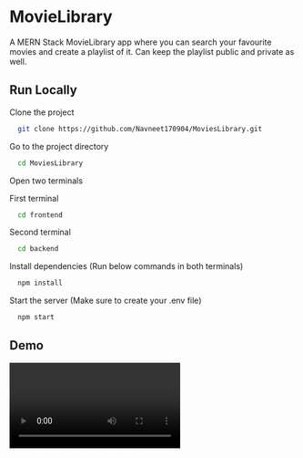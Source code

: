 
# MovieLibrary

A MERN Stack MovieLibrary app where you can search your favourite movies and create a playlist of it. Can keep the playlist public and private as well.




## Run Locally

Clone the project

```bash
  git clone https://github.com/Navneet170904/MoviesLibrary.git
```

Go to the project directory

```bash
  cd MoviesLibrary
```

Open two terminals

First terminal

```bash
  cd frontend
```

Second terminal

```bash
  cd backend
```

Install dependencies (Run below commands in both terminals)

```bash
  npm install
```

Start the server (Make sure to create your .env file)

```bash
  npm start
```


## Demo

<video src="2024-06-02 18-03-50.mkv"></video>

